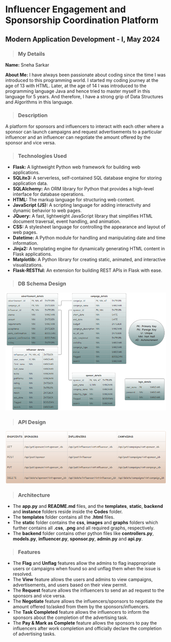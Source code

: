 # Influencer Engagement and Sponsorship Coordination Platform 
## Modern Application Development - I, May 2024


> ### **My Details**

**Name:** Sneha Sarkar

**About Me:** I have always been passionate about coding since the time I was introduced to this programming world. I started my coding journey at the age of 13 with HTML. Later, at the age of 14 I was introduced to the programming language Java and hence tried to master myself in this language for 5 years. And therefore, I have a strong grip of Data Structures and Algorithms in this language.


> ### **Description** 

A platform for sponsors and influencers to interact with each other where a sponsor can launch campaigns and request advertisements to a particular influencer and an influencer can negotiate the amount offered by the sponsor and vice versa.


> ### **Technologies Used**

+ **Flask:** A lightweight Python web framework for building web applications.
+ **SQLite3:** A serverless, self-contained SQL database engine for storing application data.
+ **SQLAlchemy:** An ORM library for Python that provides a high-level interface for database operations.
+ **HTML:** The markup language for structuring web content.
+ **JavaScript (JS):** A scripting language for adding interactivity and dynamic behavior to web pages.
+ **JQuery:** A fast, lightweight JavaScript library that simplifies HTML document traversal, event handling, and animation.
+ **CSS:** A stylesheet language for controlling the appearance and layout of web pages.
+ **Datetime:** A Python module for handling and manipulating date and time information.
+ **Jinja2:** A templating engine for dynamically generating HTML content in Flask applications.
+ **Matplotlib:** A Python library for creating static, animated, and interactive visualizations.
+ **Flask-RESTful:** An extension for building REST APIs in Flask with ease.


> ### **DB Schema Design**

![ERD](/static/images/ERD.jpg)


> ### **API Design**

![ERD](/static/images/API.jpg)


> ### **Architecture** 

+ The **app.py** and **README.md** files, and the **templates**, **static**, **backend** and **instance** folders reside inside the **Codes** folder.
+ The **templates** folder contains all the **.html** files.
+ The **static** folder contains the **css**, **images** and **graphs** folders which further contains all **.css**, **.png** and all required graphs, respectively.
+ The **backend** folder contains other python files like **controllers.py**, **models.py**, **influencer.py**, **sponsor.py**, **admin.py** and **api.py**.


> ### **Features** 

+ The **Flag** and **Unflag** features allow the admins to flag inappropriate users or campaigns when found so and unflag them when the issue is resolved.
+ The **View** feature allows the users and admins to view campaigns, advertisements, and users based on their view permit.
+ The **Request** feature allows the influencers to send an ad request to the sponsors and vice versa.
+ The **Negotiate** feature allows the influencers/sponsors to negotiate the amount offered to/asked from them by the sponsors/influencers.
+ The **Task Completed** feature allows the influencers to inform the sponsors about the completion of the advertising task.
+ The **Pay & Mark as Complete** feature allows the sponsors to pay the influencers after work completion and officially declare the completion of advertising tasks.


